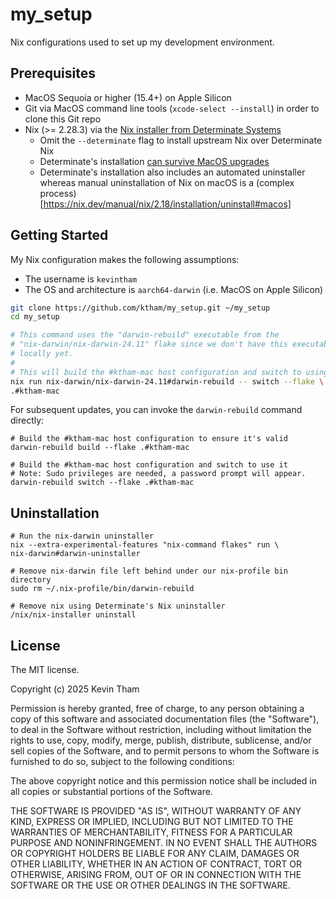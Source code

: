 # my_setup

Nix configurations used to set up my development environment.

## Prerequisites
* MacOS Sequoia or higher (15.4+) on Apple Silicon
* Git via MacOS command line tools (`xcode-select --install`) in order to clone this Git repo
* Nix (>= 2.28.3) via the [Nix installer from Determinate Systems](https://github.com/DeterminateSystems/nix-installer?tab=readme-ov-file#determinate-nix-installer)
  - Omit the `--determinate` flag to install upstream Nix over Determinate Nix
  - Determinate's installation [can survive MacOS upgrades](https://determinate.systems/posts/nix-survival-mode-on-macos/)
  - Determinate's installation also includes an automated uninstaller whereas manual uninstallation of Nix on macOS is a (complex process)[https://nix.dev/manual/nix/2.18/installation/uninstall#macos]

## Getting Started

My Nix configuration makes the following assumptions:
* The username is `kevintham`
* The OS and architecture is `aarch64-darwin` (i.e. MacOS on Apple Silicon)

```bash
git clone https://github.com/ktham/my_setup.git ~/my_setup
cd my_setup

# This command uses the "darwin-rebuild" executable from the
# "nix-darwin/nix-darwin-24.11" flake since we don't have this executable
# locally yet.
#
# This will build the #ktham-mac host configuration and switch to using it.
nix run nix-darwin/nix-darwin-24.11#darwin-rebuild -- switch --flake \
.#ktham-mac
```

For subsequent updates, you can invoke the `darwin-rebuild` command directly:
```
# Build the #ktham-mac host configuration to ensure it's valid
darwin-rebuild build --flake .#ktham-mac

# Build the #ktham-mac host configuration and switch to use it
# Note: Sudo privileges are needed, a password prompt will appear.
darwin-rebuild switch --flake .#ktham-mac
```

## Uninstallation

```
# Run the nix-darwin uninstaller
nix --extra-experimental-features "nix-command flakes" run \
nix-darwin#darwin-uninstaller

# Remove nix-darwin file left behind under our nix-profile bin directory
sudo rm ~/.nix-profile/bin/darwin-rebuild

# Remove nix using Determinate's Nix uninstaller
/nix/nix-installer uninstall
```

## License

The MIT license.

Copyright (c) 2025 Kevin Tham

Permission is hereby granted, free of charge, to any person obtaining a copy of this software and associated documentation files (the "Software"), to deal in the Software without restriction, including without limitation the rights to use, copy, modify, merge, publish, distribute, sublicense, and/or sell copies of the Software, and to permit persons to whom the Software is furnished to do so, subject to the following conditions:

The above copyright notice and this permission notice shall be included in all copies or substantial portions of the Software.

THE SOFTWARE IS PROVIDED "AS IS", WITHOUT WARRANTY OF ANY KIND, EXPRESS OR IMPLIED, INCLUDING BUT NOT LIMITED TO THE WARRANTIES OF MERCHANTABILITY, FITNESS FOR A PARTICULAR PURPOSE AND NONINFRINGEMENT. IN NO EVENT SHALL THE AUTHORS OR COPYRIGHT HOLDERS BE LIABLE FOR ANY CLAIM, DAMAGES OR OTHER LIABILITY, WHETHER IN AN ACTION OF CONTRACT, TORT OR OTHERWISE, ARISING FROM, OUT OF OR IN CONNECTION WITH THE SOFTWARE OR THE USE OR OTHER DEALINGS IN THE SOFTWARE.
